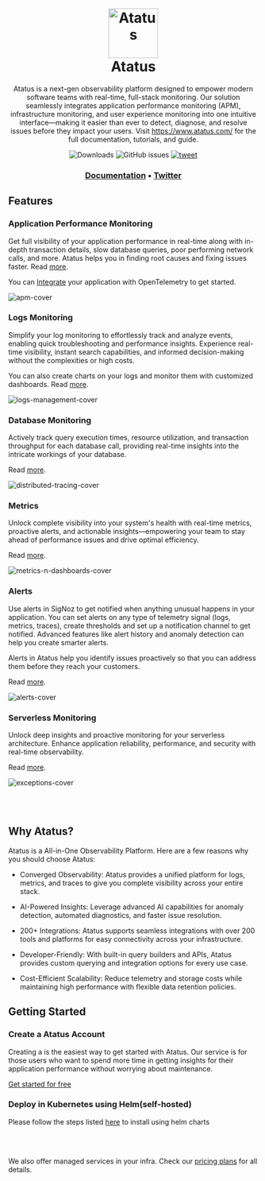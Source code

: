 <h1 align="center" style="border-bottom: none">
    <a href="https://signoz.io" target="_blank">
        <img alt="Atatus" src="https://www.atatus.com/images/logo/atatus-icon.svg" width="100" height="100">
    </a>
    <br>Atatus
</h1>

<p align="center">Atatus is a next-gen observability platform designed to empower modern software teams with real-time, full-stack monitoring. Our solution seamlessly integrates application performance monitoring (APM), infrastructure monitoring, and user experience monitoring into one intuitive interface—making it easier than ever to detect, diagnose, and resolve issues before they impact your users. Visit <a href="https://www.atatus.com/" target="_blank">https://www.atatus.com/</a> for the full documentation, tutorials, and guide.</p>

<p align="center">
    <img alt="Downloads" src="https://img.shields.io/docker/pulls/signoz/query-service?label=Docker Downloads"> </a>
    <img alt="GitHub issues" src="https://img.shields.io/github/issues/signoz/signoz"> </a>
    <a href="https://twitter.com/intent/tweet?text=Monitor%20your%20applications%20and%20troubleshoot%20problems%20with%20SigNoz,%20an%20open-source%20alternative%20to%20DataDog,%20NewRelic.&url=https://signoz.io/&via=SigNozHQ&hashtags=opensource,signoz,observability"> 
        <img alt="tweet" src="https://img.shields.io/twitter/url/http/shields.io.svg?style=social"> </a> 
</p>
  
  
<h3 align="center">
  <a href="https://docs.atatus.com/docs/"><b>Documentation</b></a> &bull;
  <a href="https://x.com/atatusapp"><b>Twitter</b></a>
</h3>

## Features


### Application Performance Monitoring

Get full visibility of your application performance in real-time along with in-depth transaction details, slow database queries, poor performing network calls, and more. Atatus helps you in finding root causes and fixing issues faster. Read [more](https://www.atatus.com/application-monitoring/features).

You can [Integrate](https://docs.atatus.com/docs/integration.html) your application with OpenTelemetry to get started.

![apm-cover](https://www.atatus.com/images/product/apm/pages/apm_dashboard.png)


### Logs Monitoring

Simplify your log monitoring to effortlessly track and analyze events, enabling quick troubleshooting and performance insights. Experience real-time visibility, instant search capabilities, and informed decision-making without the complexities or high costs.

You can also create charts on your logs and monitor them with customized dashboards. Read [more](https://www.atatus.com/logs-monitoring/features).

![logs-management-cover](https://www.atatus.com/images/product/logs/pages/logs_monitoring.webp)


### Database Monitoring

Actively track query execution times, resource utilization, and transaction throughput for each database call, providing real-time insights into the intricate workings of your database.

Read [more](https://www.atatus.com/database-monitoring/feature).

![distributed-tracing-cover](https://www.atatus.com/images/product/database/pages/database-header.webp)



### Metrics

Unlock complete visibility into your system's health with real-time metrics, proactive alerts, and actionable insights—empowering your team to stay ahead of performance issues and drive optimal efficiency.

Read [more](http://atatus.com/metrics/features).

![metrics-n-dashboards-cover](https://www.atatus.com/images/product/metrics/metrics-header.webp)

### Alerts

Use alerts in SigNoz to get notified when anything unusual happens in your application. You can set alerts on any type of telemetry signal (logs, metrics, traces), create thresholds and set up a notification channel to get notified. Advanced features like alert history and anomaly detection can help you create smarter alerts.

Alerts in Atatus help you identify issues proactively so that you can address them before they reach your customers.

Read [more](https://www.atatus.com/integrations).

![alerts-cover](https://www.atatus.com/images/integrations/integrations-hero.svg)

### Serverless Monitoring

Unlock deep insights and proactive monitoring for your serverless architecture. Enhance application reliability, performance, and security with real-time observability.

Read [more](https://www.atatus.com/serverless-monitoring/features).

![exceptions-cover](https://www.atatus.com/images/product/serverless/serverless-header.webp)


<br /><br />

## Why Atatus?

Atatus is a All-in-One Observability Platform. Here are a few reasons why you should choose Atatus:

- Converged Observability: Atatus provides a unified platform for logs, metrics, and traces to give you complete visibility across your entire stack.
  
- AI-Powered Insights: Leverage advanced AI capabilities for anomaly detection, automated diagnostics, and faster issue resolution.

- 200+ Integrations: Atatus supports seamless integrations with over 200 tools and platforms for easy connectivity across your infrastructure.

- Developer-Friendly: With built-in query builders and APIs, Atatus provides custom querying and integration options for every use case.
  
- Cost-Efficient Scalability: Reduce telemetry and storage costs while maintaining high performance with flexible data retention policies.

## Getting Started

### Create a Atatus Account

 Creating a is the easiest way to get started with Atatus. Our service is for those users who want to spend more time in getting insights for their application performance 
 without worrying about maintenance. 

[Get started for free](https://www.atatus.com/signup)
  
### Deploy in Kubernetes using Helm(self-hosted)

Please follow the steps listed [here](https://docs.atatus.com/docs/kubernetes-monitoring/installation/helm-chart.html) to install using helm charts

<br /><br />

We also offer managed services in your infra. Check our [pricing plans](https://www.atatus.com/pricing) for all details.

